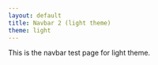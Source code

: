 ```yaml
---
layout: default
title: Navbar 2 (light theme)
theme: light
---
```


This is the navbar test page for light theme.